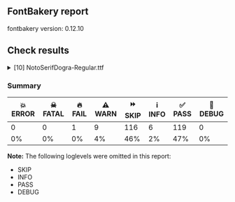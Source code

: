 ## FontBakery report

fontbakery version: 0.12.10





## Check results



<details><summary>[10] NotoSerifDogra-Regular.ttf</summary>
<div>
<details>
    <summary>🔥 <b>FAIL</b> Check for presence of an ARTICLE.en_us.html file <a href="https://fontbakery.readthedocs.io/en/stable/fontbakery/checks/googlefonts.description.html#"></a></summary>
    <div>







* 🔥 **FAIL** <p>This is a Noto font but it lacks an ARTICLE.en_us.html file.</p>
 [code: missing-article]



* 🔥 **FAIL** <p>This is a Noto font but it lacks a DESCRIPTION.en_us.html file.</p>
 [code: missing-description]



</div>
</details>

<details>
    <summary>⚠️ <b>WARN</b> Check if each glyph has the recommended amount of contours. <a href="https://fontbakery.readthedocs.io/en/stable/fontbakery/checks/universal.html#"></a></summary>
    <div>







* ⚠️ **WARN** <p>This check inspects the glyph outlines and detects the total number of contours in each of them. The expected values are infered from the typical ammounts of contours observed in a large collection of reference font families. The divergences listed below may simply indicate a significantly different design on some of your glyphs. On the other hand, some of these may flag actual bugs in the font such as glyphs mapped to an incorrect codepoint. Please consider reviewing the design and codepoint assignment of these to make sure they are correct.</p>
<p>The following glyphs do not have the recommended number of contours:</p>
<pre><code>- Glyph name: aogonek	Contours detected: 3	Expected: 2

- Glyph name: Uogonek	Contours detected: 2	Expected: 1

- Glyph name: uogonek	Contours detected: 2	Expected: 1

- Glyph name: Uogonek	Contours detected: 2	Expected: 1

- Glyph name: aogonek	Contours detected: 3	Expected: 2

- Glyph name: uogonek	Contours detected: 2	Expected: 1
</code></pre>
 [code: contour-count]



</div>
</details>

<details>
    <summary>⚠️ <b>WARN</b> Check math signs have the same width. <a href="https://fontbakery.readthedocs.io/en/stable/fontbakery/checks/universal.html#"></a></summary>
    <div>







* ⚠️ **WARN** <p>The most common width is 559 among a set of 6 math glyphs.
The following math glyphs have a different width, though:</p>
<p>Width = 579:
minus</p>
 [code: width-outliers]



</div>
</details>

<details>
    <summary>⚠️ <b>WARN</b> Check font contains no unreachable glyphs <a href="https://fontbakery.readthedocs.io/en/stable/fontbakery/checks/universal.glyphset.html#"></a></summary>
    <div>







* ⚠️ **WARN** <p>The following glyphs could not be reached by codepoint or substitution rules:</p>
<pre><code>- Avagraha.dogra

- Eight.dogra

- Five.dogra

- Four.dogra

- Nine.dogra

- One.dogra

- Seven.dogra

- Six.dogra

- Three.dogra

- Two.dogra

- Zero.dogra

- vowelL.dogra

- vowelLl.dogra

- vowelR.dogra

- vowelRr.dogra
</code></pre>
 [code: unreachable-glyphs]



</div>
</details>

<details>
    <summary>⚠️ <b>WARN</b> Validate size, and resolution of article images, and ensure article page has minimum length and includes visual assets. <a href="https://fontbakery.readthedocs.io/en/stable/fontbakery/checks/googlefonts.article.html#"></a></summary>
    <div>







* ⚠️ **WARN** <p>Family metadata at fonts/NotoSerifDogra/googlefonts/ttf does not have an article.</p>
 [code: lacks-article]



</div>
</details>

<details>
    <summary>⚠️ <b>WARN</b> Check for codepoints not covered by METADATA subsets. <a href="https://fontbakery.readthedocs.io/en/stable/fontbakery/checks/googlefonts.subsets.html#"></a></summary>
    <div>







* ⚠️ **WARN** <p>The following codepoints supported by the font are not covered by
any subsets defined in the font's metadata file, and will never
be served. You can solve this by either manually adding additional
subset declarations to METADATA.pb, or by editing the glyphset
definitions.</p>
<ul>
<li>U+02D8 BREVE: try adding one of: canadian-aboriginal, yi</li>
<li>U+02D9 DOT ABOVE: try adding one of: canadian-aboriginal, yi</li>
<li>U+02DB OGONEK: try adding one of: canadian-aboriginal, yi</li>
<li>U+0302 COMBINING CIRCUMFLEX ACCENT: try adding one of: cherokee, math, coptic, tifinagh</li>
<li>U+0306 COMBINING BREVE: try adding one of: old-permic, tifinagh</li>
<li>U+0307 COMBINING DOT ABOVE: try adding one of: todhri, tai-le, math, syriac, hebrew, old-permic, coptic, duployan, malayalam, canadian-aboriginal, tifinagh</li>
<li>U+030A COMBINING RING ABOVE: try adding one of: syriac, duployan</li>
<li>U+030B COMBINING DOUBLE ACUTE ACCENT: try adding one of: cherokee, osage</li>
<li>U+030C COMBINING CARON: try adding one of: cherokee, tai-le</li>
<li>U+0326 COMBINING COMMA BELOW: try adding math</li>
<li>U+0327 COMBINING CEDILLA: try adding math</li>
<li>U+0328 COMBINING OGONEK: not included in any glyphset definition</li>
</ul>
<p>Or you can add the above codepoints to one of the subsets supported by the font: <code>dogra</code>, <code>latin</code>, <code>latin-ext</code></p>
 [code: unreachable-subsetting]



</div>
</details>

<details>
    <summary>⚠️ <b>WARN</b> Ensure soft_dotted characters lose their dot when combined with marks that replace the dot. <a href="https://fontbakery.readthedocs.io/en/stable/fontbakery/checks/shaping.html#"></a></summary>
    <div>







* ⚠️ **WARN** <p>The dot of soft dotted characters used in orthographies <em>must</em> disappear in the following strings: į̀ į́ į̂ į̃ į̄ į̌</p>
<p>The dot of soft dotted characters <em>should</em> disappear in other cases, for example: į̆ į̇ į̈ į̊ į̋ į̦̀ į̦́ į̦̂ į̦̃ į̦̄ į̦̆ į̦̇ į̦̈ į̦̊ į̦̋ į̦̌ į̧̀ į̧́ į̧̂ į̧̃</p>
<p>Your font fully covers the following languages that require the soft-dotted feature: Dutch (Latn, 31,709,104 speakers), Lithuanian (Latn, 2,357,094 speakers).</p>
<p>Your font does <em>not</em> cover the following languages that require the soft-dotted feature: Mundani (Latn, 34,000 speakers), Mango (Latn, 77,000 speakers), Zapotec (Latn, 490,000 speakers), Makaa (Latn, 221,000 speakers), Fur (Latn, 1,230,163 speakers), Vute (Latn, 21,000 speakers), Teke-Ebo (Latn, 260,000 speakers), Nzakara (Latn, 50,000 speakers), Southern Kisi (Latn, 360,000 speakers), Lugbara (Latn, 2,200,000 speakers), Koonzime (Latn, 40,000 speakers), Aghem (Latn, 38,843 speakers), Cicipu (Latn, 44,000 speakers), Mfumte (Latn, 79,000 speakers), Nateni (Latn, 100,000 speakers), Kpelle, Guinea (Latn, 622,000 speakers), Bete-Bendi (Latn, 100,000 speakers), Dan (Latn, 1,099,244 speakers), Sar (Latn, 500,000 speakers), Ejagham (Latn, 120,000 speakers), Belarusian (Cyrl, 10,064,517 speakers), Heiltsuk (Latn, 300 speakers), Bafut (Latn, 158,146 speakers), Gulay (Latn, 250,478 speakers), Ngbaka (Latn, 1,020,000 speakers), Kom (Latn, 360,685 speakers), Dii (Latn, 71,000 speakers), Ukrainian (Cyrl, 29,273,587 speakers), Ekpeye (Latn, 226,000 speakers), Ijo, Southeast (Latn, 2,471,000 speakers), Avokaya (Latn, 100,000 speakers), Navajo (Latn, 166,319 speakers), Yala (Latn, 200,000 speakers), South Central Banda (Latn, 244,000 speakers), Kaska (Latn, 125 speakers), Ebira (Latn, 2,200,000 speakers), Igbo (Latn, 27,823,640 speakers), Ma’di (Latn, 584,000 speakers), Basaa (Latn, 332,940 speakers), Han (Latn, 6 speakers).</p>
 [code: soft-dotted]



</div>
</details>

<details>
    <summary>⚠️ <b>WARN</b> Are there any misaligned on-curve points? <a href="https://fontbakery.readthedocs.io/en/stable/fontbakery/checks/outline.html#"></a></summary>
    <div>







* ⚠️ **WARN** <p>The following glyphs have on-curve points which have potentially incorrect y coordinates:</p>
<pre><code>* Ka.dogra (U+1180A): X=515.0,Y=-2.0 (should be at baseline 0?)

* Dha.dogra (U+1181C): X=93.5,Y=624.0 (should be at cap-height 625?)

* Dha.dogra (U+1181C): X=227.5,Y=623.0 (should be at cap-height 625?)

* vowelAi.old2.dogra: X=422.0,Y=0.5 (should be at baseline 0?)

* Nga.old2.dogra: X=337.5,Y=626.0 (should be at cap-height 625?)

* Nga.old2.dogra: X=425.5,Y=626.0 (should be at cap-height 625?)

* matraAuAnusvara.old.dogra: X=-178.0,Y=1129.5 (should be at ascender 1130?)

* matraAuAnusvara.old.dogra: X=-242.5,Y=1129.0 (should be at ascender 1130?)

* matraAuAnusvara.old.dogra: X=-347.5,Y=1128.5 (should be at ascender 1130?)

* NuktamatraUu.old.dogra: X=-117.0,Y=-363.0 (should be at descender -364?)

* Two.dogra: X=356.0,Y=-2.0 (should be at baseline 0?)

* Two.dogra: X=136.0,Y=623.0 (should be at cap-height 625?)

* G (U+0047): X=519.0,Y=1.5 (should be at baseline 0?)

* Gbreve (U+011E): X=519.0,Y=1.5 (should be at baseline 0?)

* uni0122 (U+0122): X=519.0,Y=1.5 (should be at baseline 0?)

* Gdotaccent (U+0120): X=519.0,Y=1.5 (should be at baseline 0?)

* P (U+0050): X=422.0,Y=625.5 (should be at cap-height 625?)

* V (U+0056): X=192.0,Y=624.0 (should be at cap-height 625?)

* V (U+0056): X=520.0,Y=623.0 (should be at cap-height 625?)

* W (U+0057): X=201.0,Y=624.0 (should be at cap-height 625?)

* W (U+0057): X=883.0,Y=623.0 (should be at cap-height 625?)

* Wacute (U+1E82): X=201.0,Y=624.0 (should be at cap-height 625?)

* Wacute (U+1E82): X=883.0,Y=623.0 (should be at cap-height 625?)

* Wcircumflex (U+0174): X=201.0,Y=624.0 (should be at cap-height 625?)

* Wcircumflex (U+0174): X=883.0,Y=623.0 (should be at cap-height 625?)

* Wdieresis (U+1E84): X=201.0,Y=624.0 (should be at cap-height 625?)

* Wdieresis (U+1E84): X=883.0,Y=623.0 (should be at cap-height 625?)

* Wgrave (U+1E80): X=201.0,Y=624.0 (should be at cap-height 625?)

* Wgrave (U+1E80): X=883.0,Y=623.0 (should be at cap-height 625?)

* aring (U+00E5): X=195.0,Y=624.0 (should be at cap-height 625?)

* aring (U+00E5): X=365.0,Y=624.0 (should be at cap-height 625?)

* atilde (U+00E3): X=409.0,Y=623.0 (should be at cap-height 625?)

* cent (U+00A2): X=411.0,Y=626.0 (should be at cap-height 625?)

* comma (U+002C): X=114.0,Y=1.0 (should be at baseline 0?)

* five (U+0035): X=395.5,Y=624.0 (should be at cap-height 625?)

* g (U+0067): X=161.0,Y=-0.5 (should be at baseline 0?)

* gbreve (U+011F): X=161.0,Y=-0.5 (should be at baseline 0?)

* uni0123 (U+0123): X=161.0,Y=-0.5 (should be at baseline 0?)

* gdotaccent (U+0121): X=161.0,Y=-0.5 (should be at baseline 0?)

* nine (U+0039): X=139.0,Y=2.0 (should be at baseline 0?)

* ntilde (U+00F1): X=458.0,Y=623.0 (should be at cap-height 625?)

* ordfeminine (U+00AA): X=83.0,Y=624.0 (should be at cap-height 625?)

* otilde (U+00F5): X=416.0,Y=623.0 (should be at cap-height 625?)

* q (U+0071): X=412.5,Y=0.5 (should be at baseline 0?)

* quotedblbase (U+201E): X=314.0,Y=1.0 (should be at baseline 0?)

* quotedblbase (U+201E): X=114.0,Y=1.0 (should be at baseline 0?)

* quotedblright (U+201D): X=394.0,Y=627.0 (should be at cap-height 625?)

* quotedblright (U+201D): X=194.0,Y=627.0 (should be at cap-height 625?)

* quoteright (U+2019): X=194.0,Y=627.0 (should be at cap-height 625?)

* quotesinglbase (U+201A): X=114.0,Y=1.0 (should be at baseline 0?)

* ring (U+02DA): X=81.0,Y=624.0 (should be at cap-height 625?)

* ring (U+02DA): X=251.0,Y=624.0 (should be at cap-height 625?)

* uni030A (U+030A): X=-85.0,Y=624.0 (should be at cap-height 625?)

* uni030A (U+030A): X=85.0,Y=624.0 (should be at cap-height 625?)

* section (U+00A7): X=101.0,Y=2.0 (should be at baseline 0?)

* semicolon (U+003B): X=132.0,Y=1.0 (should be at baseline 0?)

* sterling (U+00A3): X=77.0,Y=1.0 (should be at baseline 0?)

* three (U+0033): X=334.5,Y=1.0 (should be at baseline 0?)

* tilde (U+02DC): X=349.0,Y=623.0 (should be at cap-height 625?)

* tildecomb (U+0303): X=-187.0,Y=623.0 (should be at cap-height 625?)

* trademark (U+2122): X=56.0,Y=623.0 (should be at cap-height 625?)

* trademark (U+2122): X=27.0,Y=623.0 (should be at cap-height 625?)

* trademark (U+2122): X=325.0,Y=623.0 (should be at cap-height 625?)

* trademark (U+2122): X=296.0,Y=623.0 (should be at cap-height 625?)

* uring (U+016F): X=219.0,Y=624.0 (should be at cap-height 625?)

* uring (U+016F): X=389.0,Y=624.0 (should be at cap-height 625?)
</code></pre>
 [code: found-misalignments]



</div>
</details>

<details>
    <summary>⚠️ <b>WARN</b> Do any segments have colinear vectors? <a href="https://fontbakery.readthedocs.io/en/stable/fontbakery/checks/outline.html#"></a></summary>
    <div>







* ⚠️ **WARN** <p>The following glyphs have colinear vectors:</p>
<pre><code>* Ba.dogra (U+11820): L&lt;&lt;326.0,385.0&gt;--&lt;242.0,353.0&gt;&gt; -&gt; L&lt;&lt;242.0,353.0&gt;--&lt;239.0,352.0&gt;&gt;

* Rra.dogra (U+1182B): L&lt;&lt;311.0,70.0&gt;--&lt;293.0,67.0&gt;&gt; -&gt; L&lt;&lt;293.0,67.0&gt;--&lt;235.0,60.0&gt;&gt;

* Tha.old1.dogra: L&lt;&lt;194.0,417.0&gt;--&lt;193.0,409.0&gt;&gt; -&gt; L&lt;&lt;193.0,409.0&gt;--&lt;184.0,358.0&gt;&gt;

* VaMatraR.dogra: L&lt;&lt;434.0,224.0&gt;--&lt;381.0,198.0&gt;&gt; -&gt; L&lt;&lt;381.0,198.0&gt;--&lt;364.0,190.0&gt;&gt;
</code></pre>
 [code: found-colinear-vectors]



</div>
</details>

<details>
    <summary>⚠️ <b>WARN</b> Ensure fonts have ScriptLangTags declared on the 'meta' table. <a href="https://fontbakery.readthedocs.io/en/stable/fontbakery/checks/googlefonts.meta.html#"></a></summary>
    <div>







* ⚠️ **WARN** <p>This font file does not have a 'meta' table.</p>
 [code: lacks-meta-table]



</div>
</details>
</div>
</details>




### Summary

| 💥 ERROR | ☠ FATAL | 🔥 FAIL | ⚠️ WARN | ⏩ SKIP | ℹ️ INFO | ✅ PASS | 🔎 DEBUG | 
| ---|---|---|---|---|---|---|---|
| 0 | 0 | 1 | 9 | 116 | 6 | 119 | 0 | 
| 0% | 0% | 0% | 4% | 46% | 2% | 47% | 0% | 



**Note:** The following loglevels were omitted in this report:


* SKIP
* INFO
* PASS
* DEBUG
